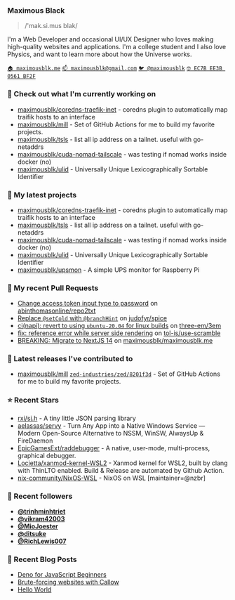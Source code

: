 ### Maximous Black

> /'mak.si.mus blak/

I'm a Web Developer and occasional UI/UX Designer who loves making high-quality websites and applications. I'm a college
student and I also love Physics, and want to learn more about how the Universe works.

[`🏠 maximousblk.me`](https://maximousblk.me/)
[`📫 maximousblk@gmail.com`](mailto:maximousblk@gmail.com)
[`🐦 @maximousblk`](https://twitter.com/maximousblk)
[`🤓 EC7B EE3B 0561 BF2F`](https://keybase.io/maximousblk/pgp_keys.asc)

### 👷 Check out what I'm currently working on

- [maximousblk/coredns-traefik-inet](https://github.com/maximousblk/coredns-traefik-inet) - coredns plugin to automatically map traifik hosts to an interface
- [maximousblk/mill](https://github.com/maximousblk/mill) - Set of GitHub Actions for me to build my favorite projects.
- [maximousblk/tsls](https://github.com/maximousblk/tsls) - list all ip address on a tailnet. useful with go-netaddrs
- [maximousblk/cuda-nomad-tailscale](https://github.com/maximousblk/cuda-nomad-tailscale) - was testing if nomad works inside docker (no)
- [maximousblk/ulid](https://github.com/maximousblk/ulid) - Universally Unique Lexicographically Sortable Identifier

### 🌱 My latest projects

- [maximousblk/coredns-traefik-inet](https://github.com/maximousblk/coredns-traefik-inet) - coredns plugin to automatically map traifik hosts to an interface
- [maximousblk/tsls](https://github.com/maximousblk/tsls) - list all ip address on a tailnet. useful with go-netaddrs
- [maximousblk/cuda-nomad-tailscale](https://github.com/maximousblk/cuda-nomad-tailscale) - was testing if nomad works inside docker (no)
- [maximousblk/ulid](https://github.com/maximousblk/ulid) - Universally Unique Lexicographically Sortable Identifier
- [maximousblk/upsmon](https://github.com/maximousblk/upsmon) - A simple UPS monitor for Raspberry Pi

### 🔨 My recent Pull Requests

- [Change access token input type to password](https://github.com/abinthomasonline/repo2txt/pull/28) on [abinthomasonline/repo2txt](https://github.com/abinthomasonline/repo2txt)
- [Replace `@setCold` with `@branchHint`](https://github.com/judofyr/spice/pull/13) on [judofyr/spice](https://github.com/judofyr/spice)
- [ci(napi): revert to using `ubuntu-20.04` for linux builds](https://github.com/three-em/3em/pull/227) on [three-em/3em](https://github.com/three-em/3em)
- [fix: reference error while server side rendering](https://github.com/tol-is/use-scramble/pull/3) on [tol-is/use-scramble](https://github.com/tol-is/use-scramble)
- [BREAKING: Migrate to NextJS 14](https://github.com/maximousblk/maximousblk.me/pull/568) on [maximousblk/maximousblk.me](https://github.com/maximousblk/maximousblk.me)

### 🔭 Latest releases I've contributed to

- [maximousblk/mill](https://github.com/maximousblk/mill) [`zed-industries/zed/8201f3d`](https://github.com/maximousblk/mill/releases/tag/zed-industries/zed/8201f3d) - Set of GitHub Actions for me to build my favorite projects.

### ⭐ Recent Stars

- [rxi/sj.h](https://github.com/rxi/sj.h) - A tiny little JSON parsing library
- [aelassas/servy](https://github.com/aelassas/servy) - Turn Any App into a Native Windows Service — Modern Open-Source Alternative to NSSM, WinSW, AlwaysUp &amp; FireDaemon
- [EpicGamesExt/raddebugger](https://github.com/EpicGamesExt/raddebugger) - A native, user-mode, multi-process, graphical debugger.
- [Locietta/xanmod-kernel-WSL2](https://github.com/Locietta/xanmod-kernel-WSL2) - Xanmod kernel for WSL2, built by clang with ThinLTO enabled. Build &amp; Release are automated by Github Action.
- [nix-community/NixOS-WSL](https://github.com/nix-community/NixOS-WSL) - NixOS on WSL [maintainer=@nzbr] 

### 💖 Recent followers

- [**@trinhminhtriet**](https://github.com/trinhminhtriet)
- [**@vikram42003**](https://github.com/vikram42003)
- [**@MioJoester**](https://github.com/MioJoester)
- [**@ditsuke**](https://github.com/ditsuke)
- [**@RichLewis007**](https://github.com/RichLewis007)

### 📰 Recent Blog Posts

- [Deno for JavaScript Beginners](https://maximousblk.me/posts/deno-for-javascript-beginners)
- [Brute-forcing websites with Callow](https://maximousblk.me/posts/brute-forcing-websites-with-callow)
- [Hello World](https://maximousblk.me/posts/hello-world)
